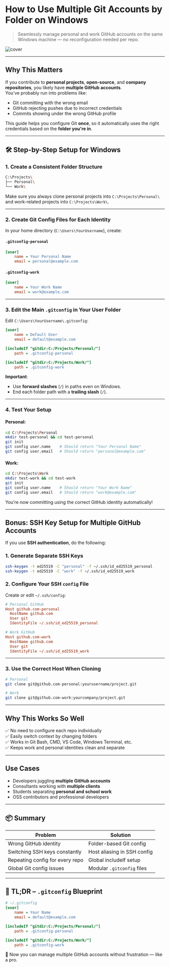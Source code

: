 # How to Use Multiple Git Accounts by Folder on Windows

> Seamlessly manage personal and work GitHub accounts on the same Windows machine — no reconfiguration needed per repo.

![cover](https://iamchandra.com/assets/images/multgits.png)

---

##  Why This Matters

If you contribute to **personal projects**, **open-source**, and **company repositories**, you likely have **multiple GitHub accounts**.  
You’ve probably run into problems like:

- Git committing with the wrong email
- GitHub rejecting pushes due to incorrect credentials
- Commits showing under the wrong GitHub profile

This guide helps you configure Git **once**, so it automatically uses the right credentials based on the **folder you're in**.

---

## 🛠 Step-by-Step Setup for Windows

### 1. Create a Consistent Folder Structure

```bash
C:\Projects\
├── Personal\
└── Work\
```

Make sure you always clone personal projects into `C:\Projects\Personal\`  
and work-related projects into `C:\Projects\Work\`.

---

### 2. Create Git Config Files for Each Identity

In your home directory (`C:\Users\YourUsername`), create:

#### `.gitconfig-personal`
```ini
[user]
    name = Your Personal Name
    email = personal@example.com
```

#### `.gitconfig-work`
```ini
[user]
    name = Your Work Name
    email = work@example.com
```

---

### 3. Edit the Main `.gitconfig` in Your User Folder

Edit `C:\Users\YourUsername\.gitconfig`:

```ini
[user]
    name = Default User
    email = default@example.com

[includeIf "gitdir:C:/Projects/Personal/"]
    path = .gitconfig-personal

[includeIf "gitdir:C:/Projects/Work/"]
    path = .gitconfig-work
```

**Important**:
- Use **forward slashes** (`/`) in paths even on Windows.
- End each folder path with a **trailing slash** (`/`).

---

### 4. Test Your Setup

#### Personal:
```bash
cd C:\Projects\Personal
mkdir test-personal && cd test-personal
git init
git config user.name    # Should return "Your Personal Name"
git config user.email   # Should return "personal@example.com"
```

#### Work:
```bash
cd C:\Projects\Work
mkdir test-work && cd test-work
git init
git config user.name    # Should return "Your Work Name"
git config user.email   # Should return "work@example.com"
```

You’re now committing using the correct GitHub identity automatically!

---

## Bonus: SSH Key Setup for Multiple GitHub Accounts

If you use **SSH authentication**, do the following:

### 1. Generate Separate SSH Keys

```bash
ssh-keygen -t ed25519 -C "personal" -f ~/.ssh/id_ed25519_personal
ssh-keygen -t ed25519 -C "work" -f ~/.ssh/id_ed25519_work
```

### 2. Configure Your SSH `config` File

Create or edit `~/.ssh/config`:

```ini
# Personal GitHub
Host github.com-personal
  HostName github.com
  User git
  IdentityFile ~/.ssh/id_ed25519_personal

# Work GitHub
Host github.com-work
  HostName github.com
  User git
  IdentityFile ~/.ssh/id_ed25519_work
```

---

### 3. Use the Correct Host When Cloning

```bash
# Personal
git clone git@github.com-personal:yourusername/project.git

# Work
git clone git@github.com-work:yourcompany/project.git
```

---

## Why This Works So Well

✅ No need to configure each repo individually  
✅ Easily switch context by changing folders  
✅ Works in Git Bash, CMD, VS Code, Windows Terminal, etc.  
✅ Keeps work and personal identities clean and separate  

---

## Use Cases

- Developers juggling **multiple GitHub accounts**
- Consultants working with **multiple clients**
- Students separating **personal and school work**
- OSS contributors and professional developers

---

## 📦 Summary

| Problem | Solution |
|--------|----------|
| Wrong GitHub identity | Folder-based Git config |
| Switching SSH keys constantly | Host aliasing in SSH config |
| Repeating config for every repo | Global includeIf setup |
| Global Git config issues | Modular `.gitconfig` files |

---

## 🧪 TL;DR – `.gitconfig` Blueprint

```ini
# ~/.gitconfig
[user]
    name = Your Name
    email = default@example.com

[includeIf "gitdir:C:/Projects/Personal/"]
    path = .gitconfig-personal

[includeIf "gitdir:C:/Projects/Work/"]
    path = .gitconfig-work
```

🔧 Now you can manage multiple GitHub accounts without frustration — like a pro.
